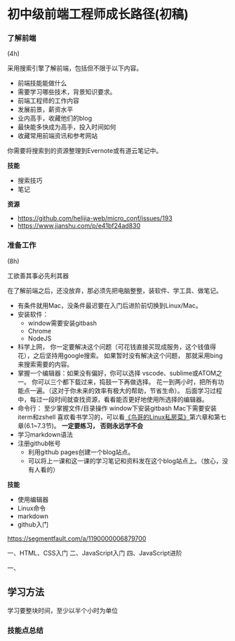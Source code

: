 # 初中级前端工程师成长路径(初稿)


### 了解前端

(4h)

采用搜索引擎了解前端，包括但不限于以下内容。

- 前端技能能做什么
- 需要学习哪些技术，背景知识要求。
- 前端工程师的工作内容
- 发展前景，薪资水平
- 业内高手，收藏他们的blog
- 最快能多快成为高手，投入时间如何
- 收藏常用前端资讯和参考网站

你需要将搜索到的资源整理到Evernote或有道云笔记中。

**技能**

- 搜索技巧
- 笔记

**资源**

- https://github.com/helijia-web/micro_conf/issues/193
- https://www.jianshu.com/p/e41bf24ad830


### 准备工作

(8h)

工欲善其事必先利其器

在了解前端之后，还没放弃，那必须先把电脑整整，装软件、学工具、做笔记。

- 有条件就用Mac，没条件最迟要在入门后进阶前切换到Linux/Mac。
- 安装软件：
  - window需要安装gitbash
  - Chrome
  - NodeJS
- 科学上网， 你一定要解决这个问题（可花钱直接买现成服务，这个钱值得花），之后坚持用google搜索。
  如果暂时没有解决这个问题， 那就采用bing来搜索需要的内容。
- 掌握一个编辑器：如果没有偏好，你可以选择 vscode、sublime或ATOM之一。
  你可以三个都下载过来，捣鼓一下再做选择。
  花一到两小时，把所有功能点一遍。（这对于你未来的效率有极大的帮助，节省生命）。
  后面学习过程中，每过一段时间就查找资源，看看能否更好地使用所选择的编辑器。
- 命令行： 至少掌握文件/目录操作
  window下安装gitbash
  Mac下需要安装iterm和zshell
  喜欢看书学习的，可以看[《鸟哥的Linux私房菜》](https://book.douban.com/subject/4889838/)第六章和第七章(6.1~7.3节)。
  **一定要练习， 否则永远学不会**
- 学习markdown语法
- 注册github帐号
  - 利用github pages创建一个blog站点。
  - 可以将上一课和这一课的学习笔记和资料发在这个blog站点上。（放心，没有人看的）


**技能**

- 使用编辑器
- Linux命令
- markdown
- github入门

https://segmentfault.com/a/1190000006879700

一、HTML、CSS入门
二、JavaScript入门
四、JavaScript进阶


一、


## 学习方法

学习要整块时间，至少以半个小时为单位

### 技能点总结
